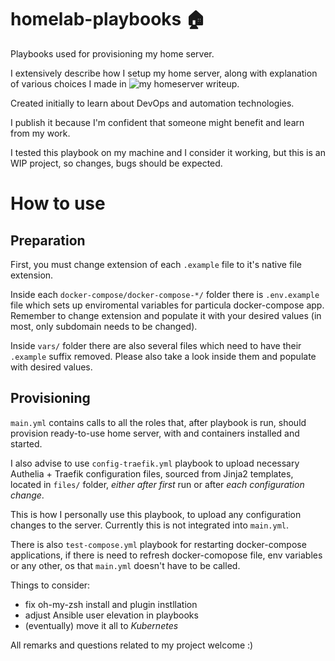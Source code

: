 # homelab-playbooks 🏠


Playbooks used for provisioning my home server. 

I extensively describe how I setup my home server, along with explanation of various choices I made in ![my homeserver writeup](https://github.com/knuurr/homelab-writeup).

Created initially to learn about DevOps and automation technologies. 

I publish it because I'm confident that someone might benefit and learn from my work.

I tested this playbook on my machine and I consider it working, but this is an WIP project, so changes, bugs should be expected. 

# How to use

## Preparation

First, you must change extension of each `.example` file to it's native file extension.

Inside each `docker-compose/docker-compose-*/` folder there is `.env.example` file which sets up enviromental variables for particula docker-compose app. Remember to change extension and populate it with your desired values (in most, only subdomain needs to be changed).

Inside `vars/` folder there are also several files which need to have their `.example` suffix removed. Please also take a look inside them and populate with desired values.

## Provisioning

`main.yml` contains calls to all the roles that, after playbook is run, should provision ready-to-use home server, with and containers installed and started.

I also advise to use `config-traefik.yml` playbook to upload necessary Authelia + Traefik configuration files, sourced from Jinja2 templates, located in `files/` folder, *either after first* run or after *each configuration change*.

This is how I personally use this playbook, to upload any configuration changes to the server. Currently this is not integrated into `main.yml`.

There is also `test-compose.yml` playbook for restarting docker-compose applications, if there is need to refresh docker-comopose file, env variables or any other, os that `main.yml` doesn't have to be called.


Things to consider:

- fix oh-my-zsh install and plugin instllation
- adjust Ansible user elevation in playbooks
- (eventually) move it all to *Kubernetes*


All remarks and questions related to my project welcome :)
